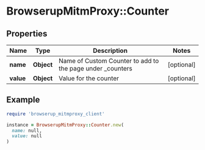 # BrowserupMitmProxy::Counter

## Properties

| Name | Type | Description | Notes |
| ---- | ---- | ----------- | ----- |
| **name** | **Object** | Name of Custom Counter to add to the page under _counters | [optional] |
| **value** | **Object** | Value for the counter | [optional] |

## Example

```ruby
require 'browserup_mitmproxy_client'

instance = BrowserupMitmProxy::Counter.new(
  name: null,
  value: null
)
```

